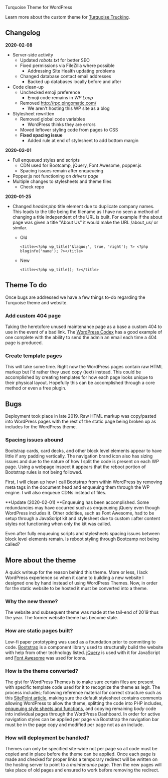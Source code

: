 Turquoise Theme for WordPress

Learn more about the custom theme for [Turquoise Trucking](https://turquoisetruck.com).



## Changelog

**2020-02-08**

* Server-side activity
  * Updated *robots.txt* for better SEO
  * Fixed permissions via FileZilla where possible
    * Addressing Site Health updating problems
  * Changed database contact email addresses
    * Backed up databases locally before and after
* Code clean-up
  * Unchecked emoji preference
    * Emoji code remains in *WP Loop* 
  * Removed http://rpc.pingomatic.com/
    * We aren't hosting this WP site as a blog
* Stylesheet rewritten
  * Removed global code variables
    * WordPress thinks they are errors
  * Moved leftover styling code from pages to CSS
  * **Fixed spacing issue**
    * Added rule at end of stylesheet to add bottom margin



**2020-02-01**

* Full enqueued styles and scripts
  * CDN used for Bootcamp, jQuery, Font Awesome, popper.js
  * Spacing issues remain after enqueueing 
* Popper.js not functioning on *drivers page*
* Multiple changes to stylesheets and theme files
  * Check repo



**2020-01-25**

* Changed *header.php* title element due to duplicate company names. This leads to the title being the filename as I have no seen a method of changing a title independent of the URL is built. For example if the about page was given a title "About Us" it would make the URL /about_us/ or similar.

  * Old

    ```php+HTML
    <title><?php wp_title('&laquo;', true, 'right'); ?> <?php bloginfo('name'); ?></title>
    ```

  * New

    ```php+HTML
    <title><?php wp_title(); ?></title>
    ```

  

## Theme To do

Once bugs are addressed we have a few things to-do regarding the Turquoise theme and website.

### Add custom 404 page

Taking the heretofore unused maintenance page as a base a custom 404 to use in the event of a bad link. The [WordPress Codex](https://codex.wordpress.org/Creating_an_Error_404_Page) has a good example of one complete with the ability to send the admin an email each time a 404 page is produced. 

### Create template pages

This will take some time. Right now the WordPress pages contain raw HTML markup but I'd rather they used copy (text) instead. This could be accomplished by creating templates for how each page looks unique to their physical layout. Hopefully this can be accomplished through a core method or even a free plugin.  



## Bugs

Deployment took place in late 2019. Raw HTML markup was copy/pasted into WordPress pages with the rest of the static page being broken up as includes for the WordPress theme.

### Spacing issues abound

Bootstrap cards, card decks, and other block level elements appear to have little if any padding vertically. The navigation brand icon also has sizing issues and due to the nature of how I split the code is present on each WP page. Using a webpage inspect it appears that the reboot portion of Bootstrap rules is not being followed. 

First, I will clean up how I call Bootstrap from within WordPress by removing meta tags in the document head and enqueuing them through the WP engine. I will also enqueue CDNs instead of files.

**Update (2020-02-01) **Enqueuing has been accomplished. Some redundancies may have occurred such as enqueueing jQuery even though WordPress includes it. Other oddities, such as Font Awesome, had to be setup through a JavaScript kit and stylesheet due to custom ::after content styles not functioning when only the kit was called.

Even after fully enqueuing scripts and stylesheets spacing issues between block level elements remain. Is reboot styling through Bootcamp not being called?



## More about the theme

A quick writeup for the reason behind this theme. More or less, I lack WordPress experience so when it came to building a new website I designed one by hand instead of using WordPress Themes. Now, in order for the static website to be hosted it must be converted into a theme.

### Why the new theme?

The website and subsequent theme was made at the tail-end of 2019 thus the year. The former website theme has become stale. 

### How are static pages built?

Low-fi paper prototyping was used as a foundation prior to commiting to code. [Bootstrap](https://getbootstrap.com/) is a component library used to structurally build the website with help from other technology listed. [jQuery](https://jquery.com/) is used with it for JavaScript and [Font Awesome](https://fontawesome.com/) was used for icons.

[Bootstrap]: https://getbootstrap.com/
[Font Awesome]: https://fontawesome.com/
[jQuery]: https://jquery.com/

### How is the theme converted?

The gist for WordPress Themes is to make sure certain files are present with specific template code used for it to recognize the theme as legit. The process includes; following reference material for correct structure such as this [SitePoint article](https://www.sitepoint.com/bootstrap-wordpress-theme-integration/), making sure the default stylesheet contains comments allowing WordPress to allow the theme, splitting the code into PHP includes, [enqueuing style sheets and functions](https://developer.wordpress.org/reference/functions/wp_enqueue_style/), and copying remaining *body* code into individual pages through the WordPress Dashboard. In order for active navigation styles can be applied per page via Bootstrap the navigation bar must be in the page copy and modified per page not as an include.


### How will deployment be handled?

Themes can only be specified site-wide not per page so all code must be copied and in place before the theme can be applied. Once each page is made and checked for proper links a temporary redirect will be written on the hosting server to point to a *maintenance* page. Then the new pages will take place of old pages and ensured to work before removing the redirect. 

